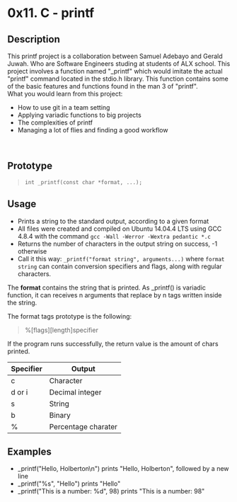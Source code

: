 # 0x11. C - printf

## Description

This printf project is a collaboration between Samuel Adebayo and Gerald Juwah. Who are Software Engineers studing at students of ALX school. This project involves a function named "\_printf" which would imitate the actual "printf" command located in the stdio.h library. This function contains some of the basic features and functions found in the man 3 of "printf".
<br>
What you would learn from this project:

- How to use git in a team setting
- Applying variadic functions to big projects
- The complexities of printf
- Managing a lot of flies and finding a good workflow

<br>

## Prototype

> `int _printf(const char *format, ...);`

## Usage

- Prints a string to the standard output, according to a given format
- All files were created and compiled on Ubuntu 14.04.4 LTS using GCC 4.8.4 with the command `gcc -Wall -Werror -Wextra pedantic *.c`
- Returns the number of characters in the output string on success, -1 otherwise
- Call it this way: `_printf("format string", arguments...)` where `format string` can contain conversion specifiers and flags, along with regular characters.

The **format** contains the string that is printed. As \_printf() is variadic function, it can receives n arguments that replace by n tags written inside the string.

The format tags prototype is the following:

> %[flags][length]specifier

If the program runs successfully, the return value is the amount of chars printed.

| Specifier | Output              |
| --------- | ------------------- |
| c         | Character           |
| d or i    | Decimal integer     |
| s         | String              |
| b         | Binary              |
| %         | Percentage charater |

## Examples

- \_printf("Hello, Holberton\n") prints "Hello, Holberton", followed by a new line
- \_printf("%s", "Hello") prints "Hello"
- \_printf("This is a number: %d", 98) prints "This is a number: 98"
